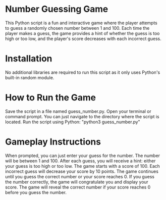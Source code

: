 # Number Guessing Game

This Python script is a fun and interactive game where the player attempts to guess a randomly chosen number between 1 and 100. Each time the player makes a guess, the game provides a hint of whether the guess is too high or too low, and the player's score decreases with each incorrect guess.

# Installation

No additional libraries are required to run this script as it only uses Python's built-in random module.

# How to Run the Game
Save the script in a file named guess_number.py.
Open your terminal or command prompt.
You can just navigate to the directory where the script is located.
Run the script using Python: "python3 guess_number.py"

# Gameplay Instructions

When prompted, you can just enter your guess for the number. The number will be between 1 and 100.
After each guess, you will receive a hint: either your guess is too high or too low.
The game starts with a score of 100. Each incorrect guess will decrease your score by 10 points.
The game continues until you guess the correct number or your score reaches 0.
If you guess the number correctly, the game will congratulate you and display your score.
The game will reveal the correct number if your score reaches 0 before you guess the number.

